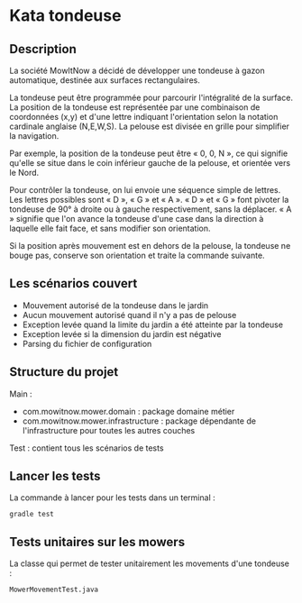 # Kata tondeuse

## Description

La société MowItNow a décidé de développer une tondeuse à gazon automatique,
destinée aux surfaces rectangulaires.

La tondeuse peut être programmée pour parcourir l'intégralité de la surface. La
position de la tondeuse est représentée par une combinaison de coordonnées (x,y)
et d'une lettre indiquant l'orientation selon la notation cardinale anglaise (N,E,W,S).
La pelouse est divisée en grille pour simplifier la navigation.

Par exemple, la position de la tondeuse peut être « 0, 0, N », ce qui signifie qu'elle
se situe dans le coin inférieur gauche de la pelouse, et orientée vers le Nord.

Pour contrôler la tondeuse, on lui envoie une séquence simple de lettres. Les lettres
possibles sont « D », « G » et « A ». « D » et « G » font pivoter la tondeuse de 90° à
droite ou à gauche respectivement, sans la déplacer. « A » signifie que l'on avance
la tondeuse d'une case dans la direction à laquelle elle fait face, et sans modifier
son orientation.

Si la position après mouvement est en dehors de la pelouse, la tondeuse ne bouge
pas, conserve son orientation et traite la commande suivante.

## Les scénarios couvert

- Mouvement autorisé de la tondeuse dans le jardin
- Aucun mouvement autorisé quand il n'y a pas de pelouse
- Exception levée quand la limite du jardin a été atteinte par la tondeuse
- Exception levée si la dimension du jardin est négative
- Parsing du fichier de configuration

## Structure du projet

Main : 
- com.mowitnow.mower.domain : package domaine métier
- com.mowitnow.mower.infrastructure : package dépendante de l'infrastructure pour toutes les autres couches

Test : contient tous les scénarios de tests 

## Lancer les tests

La commande à lancer pour les tests dans un terminal : 

    gradle test

## Tests unitaires sur les mowers

La classe qui permet de tester unitairement les movements d'une tondeuse :

    MowerMovementTest.java

